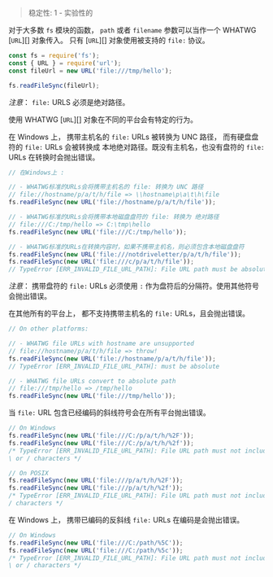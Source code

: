 <!-- YAML
added: v7.6.0
-->

> 稳定性: 1 - 实验性的

对于大多数 `fs` 模块的函数， `path` 或者 `filename` 参数可以当作一个 WHATWG [`URL`][] 对象传入。
只有 [`URL`][] 对象使用被支持的 `file:` 协议。

```js
const fs = require('fs');
const { URL } = require('url');
const fileUrl = new URL('file:///tmp/hello');

fs.readFileSync(fileUrl);
```

*注意*： `file:` URLS 必须是绝对路径。

使用 WHATWG [`URL`][] 对象在不同的平台会有特定的行为。

在 Windows 上， 携带主机名的 `file:` URLs 被转换为 UNC 路径， 而有硬盘盘符的 `file:` URLs 会被转换成
本地绝对路径。既没有主机名，也没有盘符的 `file:` URLs 在转换时会抛出错误。

```js
// 在Windows上 :

// - WHATWG标准的URLs会将携带主机名的 file: 转换为 UNC 路径
// file://hostname/p/a/t/h/file => \\hostname\p\a\t\h\file
fs.readFileSync(new URL('file://hostname/p/a/t/h/file'));

// - WHATWG标准的URLs会将携带本地磁盘盘符的 file: 转换为 绝对路径
// file:///C:/tmp/hello => C:\tmp\hello
fs.readFileSync(new URL('file:///C:/tmp/hello'));

// - WHATWG标准的URLs在转换内容时，如果不携带主机名，则必须包含本地磁盘盘符
fs.readFileSync(new URL('file:///notdriveletter/p/a/t/h/file'));
fs.readFileSync(new URL('file:///c/p/a/t/h/file'));
// TypeError [ERR_INVALID_FILE_URL_PATH]: File URL path must be absolute
```

*注意*： 携带盘符的 `file:` URLs 必须使用 `:` 作为盘符后的分隔符。使用其他符号会抛出错误。

在其他所有的平台上， 都不支持携带主机名的 `file:` URLs，且会抛出错误。 

```js
// On other platforms:

// - WHATWG file URLs with hostname are unsupported
// file://hostname/p/a/t/h/file => throw!
fs.readFileSync(new URL('file://hostname/p/a/t/h/file'));
// TypeError [ERR_INVALID_FILE_URL_PATH]: must be absolute

// - WHATWG file URLs convert to absolute path
// file:///tmp/hello => /tmp/hello
fs.readFileSync(new URL('file:///tmp/hello'));
```

当 `file:` URL 包含已经编码的斜线符号会在所有平台抛出错误。

```js
// On Windows
fs.readFileSync(new URL('file:///C:/p/a/t/h/%2F'));
fs.readFileSync(new URL('file:///C:/p/a/t/h/%2f'));
/* TypeError [ERR_INVALID_FILE_URL_PATH]: File URL path must not include encoded
\ or / characters */

// On POSIX
fs.readFileSync(new URL('file:///p/a/t/h/%2F'));
fs.readFileSync(new URL('file:///p/a/t/h/%2f'));
/* TypeError [ERR_INVALID_FILE_URL_PATH]: File URL path must not include encoded
/ characters */
```

在 Windows 上， 携带已编码的反斜线 `file:` URLs 在编码是会抛出错误。

```js
// On Windows
fs.readFileSync(new URL('file:///C:/path/%5C'));
fs.readFileSync(new URL('file:///C:/path/%5c'));
/* TypeError [ERR_INVALID_FILE_URL_PATH]: File URL path must not include encoded
\ or / characters */
```

